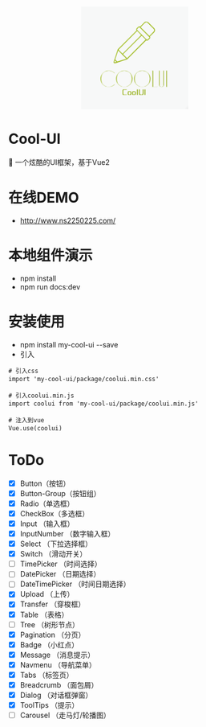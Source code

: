 <div align=center><a href="https://github.com/ns2250225/cool-ui" target="blank"><img src="https://github.com/ns2250225/cool-ui/blob/master/docs/.vuepress/public/logo.png?raw=true"/></a></div> 

# Cool-UI
🎨  一个炫酷的UI框架，基于Vue2

# 在线DEMO
- http://www.ns2250225.com/

# 本地组件演示
- npm install
- npm run docs:dev

# 安装使用
- npm install my-cool-ui --save
- 引入
```
# 引入css
import 'my-cool-ui/package/coolui.min.css'  

# 引入coolui.min.js
import coolui from 'my-cool-ui/package/coolui.min.js'  

# 注入到vue
Vue.use(coolui)
```

# ToDo
- [x] Button（按钮）
- [x] Button-Group（按钮组）
- [x] Radio（单选框）
- [x] CheckBox（多选框）
- [x] Input （输入框）
- [x] InputNumber （数字输入框）
- [x] Select （下拉选择框）
- [x] Switch （滑动开关）
- [ ] TimePicker （时间选择）
- [ ] DatePicker  （日期选择）
- [ ] DateTimePicker （时间日期选择）
- [x] Upload （上传）
- [x] Transfer （穿梭框）
- [x] Table （表格）
- [ ] Tree （树形节点）
- [x] Pagination （分页）
- [x] Badge （小红点）
- [x] Message （消息提示）
- [x] Navmenu  （导航菜单）
- [x] Tabs  （标签页）
- [x] Breadcrumb （面包屑）
- [x] Dialog （对话框弹窗）
- [x] ToolTips （提示）
- [ ] Carousel  （走马灯/轮播图）
